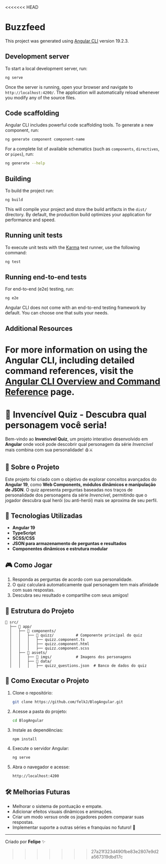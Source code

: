 <<<<<<< HEAD
# Buzzfeed

This project was generated using [Angular CLI](https://github.com/angular/angular-cli) version 19.2.3.

## Development server

To start a local development server, run:

```bash
ng serve
```

Once the server is running, open your browser and navigate to `http://localhost:4200/`. The application will automatically reload whenever you modify any of the source files.

## Code scaffolding

Angular CLI includes powerful code scaffolding tools. To generate a new component, run:

```bash
ng generate component component-name
```

For a complete list of available schematics (such as `components`, `directives`, or `pipes`), run:

```bash
ng generate --help
```

## Building

To build the project run:

```bash
ng build
```

This will compile your project and store the build artifacts in the `dist/` directory. By default, the production build optimizes your application for performance and speed.

## Running unit tests

To execute unit tests with the [Karma](https://karma-runner.github.io) test runner, use the following command:

```bash
ng test
```

## Running end-to-end tests

For end-to-end (e2e) testing, run:

```bash
ng e2e
```

Angular CLI does not come with an end-to-end testing framework by default. You can choose one that suits your needs.

## Additional Resources

For more information on using the Angular CLI, including detailed command references, visit the [Angular CLI Overview and Command Reference](https://angular.dev/tools/cli) page.
=======
# 🦸 Invencível Quiz - Descubra qual personagem você seria!

Bem-vindo ao **Invencível Quiz**, um projeto interativo desenvolvido em **Angular** onde você pode descobrir qual personagem da série *Invencível* mais combina com sua personalidade! 🩸⚔️

## 📜 Sobre o Projeto

Este projeto foi criado com o objetivo de explorar conceitos avançados do **Angular 19**, como **Web Components, módulos dinâmicos e manipulação de JSON**. O quiz apresenta perguntas baseadas nos traços de personalidade dos personagens da série *Invencível*, permitindo que o jogador descubra qual herói (ou anti-herói) mais se aproxima de seu perfil.

## 🚀 Tecnologias Utilizadas
- **Angular 19**
- **TypeScript**
- **SCSS/CSS**
- **JSON para armazenamento de perguntas e resultados**
- **Componentes dinâmicos e estrutura modular**

## 🎮 Como Jogar
1. Responda as perguntas de acordo com sua personalidade.
2. O quiz calculará automaticamente qual personagem tem mais afinidade com suas respostas.
3. Descubra seu resultado e compartilhe com seus amigos!

## 📂 Estrutura do Projeto

```
📂 src/
  ├── 📂 app/
  │   ├── 📂 components/
  │   │   ├── 📂 quizz/          # Componente principal do quiz
  │   │   │   ├── quizz.component.ts
  │   │   │   ├── quizz.component.html
  │   │   │   ├── quizz.component.scss
  │   ├── 📂 assets/
  │   │   ├── 📂 imgs/           # Imagens dos personagens
  │   │   ├── 📂 data/
  │   │   │   ├── quizz_questions.json  # Banco de dados do quiz
```

## 🔧 Como Executar o Projeto

1. Clone o repositório:
   ```sh
   git clone https://github.com/felkJ/BlogAngular.git
   ```
2. Acesse a pasta do projeto:
   ```sh
   cd BlogAngular
   ```
3. Instale as dependências:
   ```sh
   npm install
   ```
4. Execute o servidor Angular:
   ```sh
   ng serve
   ```
5. Abra o navegador e acesse:
   ```
   http://localhost:4200
   ```

## 🛠 Melhorias Futuras
- Melhorar o sistema de pontuação e empate.
- Adicionar efeitos visuais dinâmicos e animações.
- Criar um modo *versus* onde os jogadores podem comparar suas respostas.
- Implementar suporte a outras séries e franquias no futuro! 👀

---
Criado por **Felipe** ✨

>>>>>>> 27a21f323d490fbe83e2807e9d2a567319dbd17c
